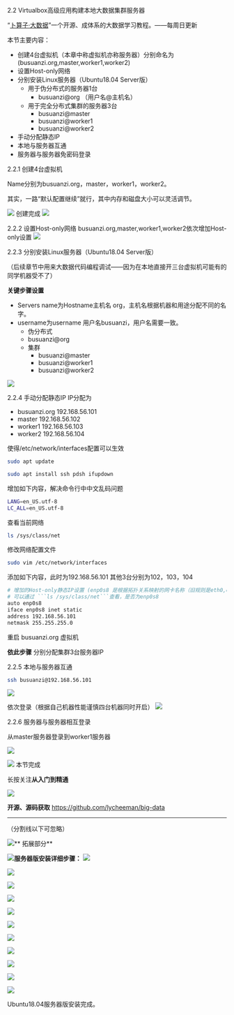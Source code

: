 2.2 Virtualbox高级应用构建本地大数据集群服务器

“[卜算子·大数据](https://github.com/lycheeman/big-data)”一个开源、成体系的大数据学习教程。——每周日更新

本节主要内容：

- 创建4台虚拟机（本章中称虚拟机亦称服务器）分别命名为(busuanzi.org,master,worker1,worker2)
- 设置Host-only网络
- 分别安装Linux服务器（Ubuntu18.04 Server版）
  - 用于伪分布式的服务器1台
    - busuanzi@org （用户名@主机名）
  - 用于完全分布式集群的服务器3台
    - busuanzi@master
    - busuanzi@worker1
    - busuanzi@worker2
- 手动分配静态IP
- 本地与服务器互通
- 服务器与服务器免密码登录

2.2.1 创建4台虚拟机

Name分别为busuanzi.org，master，worker1，worker2。

其实，一路“默认配置继续”就行，其中内存和磁盘大小可以灵活调节。

![](../../article/image/chapter2-linux-image/2.1/2.1-10.png)
创建完成
![](../../article/image/chapter2-linux-image/2.2/2.2-90.png)

2.2.2 设置Host-only网络
busuanzi.org,master,worker1,worker2依次增加Host-only设置
![](../../article/image/chapter2-linux-image/2.2/2.2-91.png)

2.2.3 分别安装Linux服务器（Ubuntu18.04 Server版）

（后续章节中用来大数据代码编程调试——因为在本地直接开三台虚拟机可能有的同学机器受不了）


**关键步骤设置**

- Servers name为Hostname主机名 org，主机名根据机器和用途分配不同的名字。
- username为username 用户名busuanzi，用户名需要一致。
  - 伪分布式
   - busuanzi@org
  - 集群
    - busuanzi@master
    - busuanzi@worker1
    - busuanzi@worker2

![](../../article/image/chapter2-linux-image/2.1/2.1-31.png)

2.2.4 手动分配静态IP
IP分配为
- busuanzi.org 192.168.56.101
- master 192.168.56.102
- worker1 192.168.56.103
- worker2 192.168.56.104

使得/etc/network/interfaces配置可以生效
```sh
sudo apt update
```

```sh
sudo apt install ssh pdsh ifupdown
```


增加如下内容，解决命令行中中文乱码问题
```bash
LANG=en_US.utf-8
LC_ALL=en_US.utf-8
```

查看当前网络
```sh
ls /sys/class/net
```
修改网络配置文件
```sh
sudo vim /etc/network/interfaces
```
添加如下内容，此时为192.168.56.101 其他3台分别为102，103，104
```sh
# 增加的Host-only静态IP设置 (enp0s8 是根据拓扑关系映射的网卡名称（旧规则是eth0,eth1）)
# 可以通过 ```ls /sys/class/net```查看，是否为enp0s8
auto enp0s8
iface enp0s8 inet static
address 192.168.56.101
netmask 255.255.255.0
```
重启 busuanzi.org 虚拟机

**依此步骤** 分别分配集群3台服务器IP

2.2.5 本地与服务器互通

```sh
ssh busuanzi@192.168.56.101
```
![](../../article/image/chapter2-linux-image/2.2/2.2-92.png)

依次登录（根据自己机器性能谨慎四台机器同时开启）
![](../../article/image/chapter2-linux-image/2.2/2.2-93.png)

2.2.6 服务器与服务器相互登录

从master服务器登录到worker1服务器

![](../../article/image/chapter2-linux-image/2.2/2.2-94.png)



![](../../article/image/user/share/checked.png) 本节完成


长按关注**从入门到精通**

![](./../../article/image/user/share/qrcode_for_gh_6932763778ef_344.jpg)

**开源、源码获取**   https://github.com/lycheeman/big-data



---
（分割线以下可忽略）

![](../../article/image/user/share/lantern.png)** 拓展部分**

![](../../article/image/user/share/lantern.png)**服务器版安装详细步骤：**
![](../../article/image/chapter2-linux-image/2.1/2.1-22.png)

![](../../article/image/chapter2-linux-image/2.1/2.1-23.png)

![](../../article/image/chapter2-linux-image/2.1/2.1-24.png)

![](../../article/image/chapter2-linux-image/2.1/2.1-25.png)

![](../../article/image/chapter2-linux-image/2.1/2.1-26.png)

![](../../article/image/chapter2-linux-image/2.1/2.1-27.png)

![](../../article/image/chapter2-linux-image/2.1/2.1-28.png)

![](../../article/image/chapter2-linux-image/2.1/2.1-29.png)

![](../../article/image/chapter2-linux-image/2.1/2.1-30.png)

![](../../article/image/chapter2-linux-image/2.1/2.1-31.png)

![](../../article/image/chapter2-linux-image/2.1/2.1-32.png)

Ubuntu18.04服务器版安装完成。
